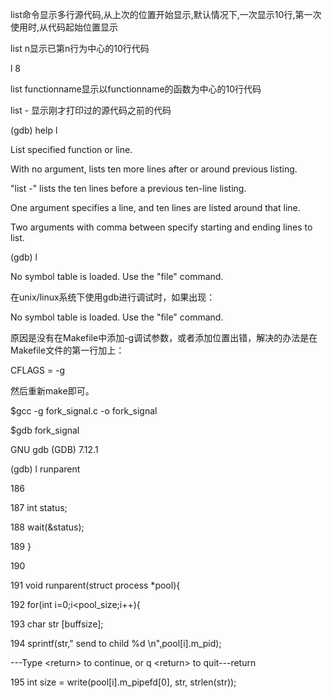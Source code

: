 list命令显示多行源代码,从上次的位置开始显示,默认情况下,一次显示10行,第一次使用时,从代码起始位置显示

list n显示已第n行为中心的10行代码

l 8

list functionname显示以functionname的函数为中心的10行代码

list - 显示刚才打印过的源代码之前的代码



\(gdb\) help l

List specified function or line.

With no argument, lists ten more lines after or around previous listing.

"list -" lists the ten lines before a previous ten-line listing.

One argument specifies a line, and ten lines are listed around that line.

Two arguments with comma between specify starting and ending lines to list.

\(gdb\) l

No symbol table is loaded.  Use the "file" command.

在unix/linux系统下使用gdb进行调试时，如果出现：

No symbol table is loaded. Use the "file" command.

原因是没有在Makefile中添加-g调试参数，或者添加位置出错，解决的办法是在Makefile文件的第一行加上：

CFLAGS = -g

然后重新make即可。

$gcc -g fork\_signal.c -o fork\_signal

$gdb fork\_signal

GNU gdb \(GDB\) 7.12.1

\(gdb\) l runparent

186

187         int status;

188         wait\(&status\);

189     }

190

191     void runparent\(struct process \*pool\){

192         for\(int i=0;i&lt;pool\_size;i++\){

193             char str \[buffsize\];

194             sprintf\(str," send to child %d \n",pool\[i\].m\_pid\);

---Type &lt;return&gt; to continue, or q &lt;return&gt; to quit---return

195             int size = write\(pool\[i\].m\_pipefd\[0\], str, strlen\(str\)\);

